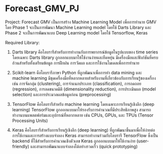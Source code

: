 # Forecast_GMV_PJ

Project: Forecast GMV
  เป็นการสร้าง Machine Learning Model เพื่อการทำนาย GMV โดย Phase 1 จะเป็นการพัฒนา Machine Learning model โดยใช้ Darts Library และ Phase 2 จะเป็นการพัฒนาแบบ Deep Learning model โดยใช้ Tensorflow, Keras

Required Library:

  1. Darts library คือไลบรารีสำหรับการทำงานกับการพยากรณ์ข้อมูลในรูปแบบของ time series โดยเฉพาะ Darts library ถูกออกแบบมาให้ใช้งานง่ายและยืดหยุ่น มีเครื่องมือและฟังก์ชันที่ครบถ้วนสำหรับทั้งเตรียมข้อมูล การฝึกฝน การวัดผล และการใช้งานโมเดลเพื่อการทำนาย

  2. Scikit-learn คือไลบรารีภาษา Python ที่ถูกพัฒนาเพื่อการทำ data mining และ machine learning มีชุดเครื่องมือที่หลากหลายสำหรับงานที่เกี่ยวข้องกับการเรียนรู้ของเครื่อง เช่น การจัดกลุ่ม (clustering), การจำแนกประเภท (classification), การถดถอย (regression), การลดขนาดมิติ (dimensionality reduction), การประเมินผล (model selection) และการประมวลผลข้อมูลก่อน (preprocessing)

  
  3. TensorFlow คือไลบรารีสำหรับ machine learning โดยเฉพาะการเรียนรู้เชิงลึก (deep learning) TensorFlow ถูกออกแบบมาให้รองรับการคำนวณที่มีประสิทธิภาพสูง สามารถทำงานบนแพลตฟอร์มและอุปกรณ์ที่หลากหลาย เช่น CPUs, GPUs, และ TPUs (Tensor Processing Units)

  4. Keras คือไลบรารีสำหรับการเรียนรู้เชิงลึก (deep learning) ที่ถูกพัฒนาขึ้นมาเพื่อให้ง่ายต่อการใช้งานและการสร้างแบบจำลอง Keras สามารถทำงานร่วมกับไลบรารี TensorFlow ซึ่งเป็น backend ที่ใช้สำหรับการคำนวณเชิงตัวเลข Keras ถูกออกแบบมาให้ใช้งานง่าย (user-friendly) และสามารถพัฒนาแบบจำลองได้อย่างรวดเร็ว (quick prototyping)
